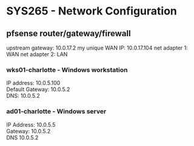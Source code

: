 # SYS265 - Network Configuration

## pfsense router/gateway/firewall
upstream gateway: 10.0.17.2
my unique WAN IP: 10.0.17.104
net adapter 1: WAN
net adapter 2: LAN

### wks01-charlotte - Windows workstation

IP address: 10.0.5.100\
Default Gateway: 10.0.5.2\
DNS: 10.0.5.2

### ad01-charlotte - Windows server

IP Address: 10.0.5.5\
Gateway: 10.0.5.2\
DNS 10.0.5.2
